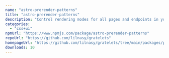 ```yaml
---
name: "astro-prerender-patterns"
title: "astro-prerender-patterns"
description: "Control rendering modes for all pages and endpoints in your Astro project right from the configuration."
categories:
  - "css+ui"
npmUrl: "https://www.npmjs.com/package/astro-prerender-patterns"
repoUrl: "https://github.com/lilnasy/gratelets"
homepageUrl: "https://github.com/lilnasy/gratelets/tree/main/packages/prerender-patterns"
downloads: 10
---
```

